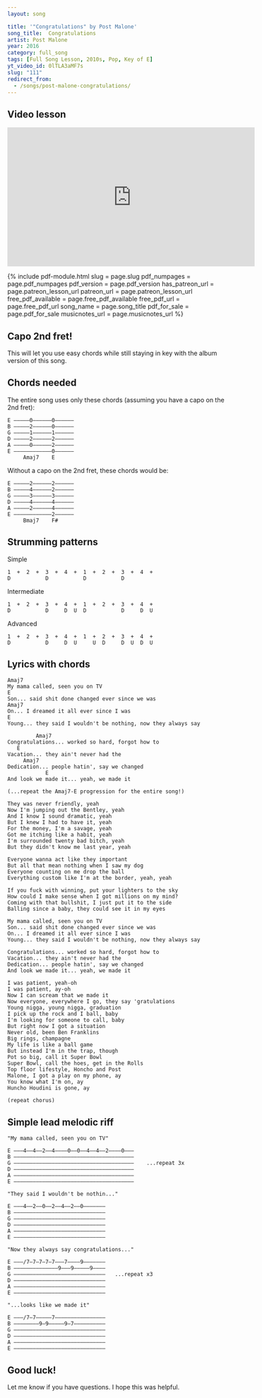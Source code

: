 ```yaml
---
layout: song

title: '"Congratulations" by Post Malone'
song_title:  Congratulations
artist: Post Malone
year: 2016
category: full_song
tags: [Full Song Lesson, 2010s, Pop, Key of E]
yt_video_id: 0lTLA3aMF7s
slug: "111"
redirect_from:
  - /songs/post-malone-congratulations/
---
```


## Video lesson

<iframe width="560" height="315" src="https://www.youtube.com/embed/0lTLA3aMF7s?showinfo=0?showinfo=0" frameborder="0" allowfullscreen></iframe>

<!-- ## PDF print-out of this lesson

If you'd like a print-friendly PDF of this lesson for offline use, view my <a href="http://playsongnotes.com/downloads/">downloads page</a>. You'll find it there! -->

{% include pdf-module.html slug = page.slug pdf_numpages = page.pdf_numpages pdf_version = page.pdf_version has_patreon_url = page.patreon_lesson_url patreon_url = page.patreon_lesson_url free_pdf_available = page.free_pdf_available free_pdf_url = page.free_pdf_url song_name = page.song_title pdf_for_sale = page.pdf_for_sale musicnotes_url = page.musicnotes_url %}

## Capo 2nd fret!

This will let you use easy chords while still staying in key with the album version of this song.

## Chords needed

The entire song uses only these chords (assuming you have a capo on the 2nd fret):

    E –––––0––––––0––––––
    B –––––2––––––0––––––
    G –––––1––––––1––––––
    D –––––2––––––2––––––
    A –––––0––––––2––––––
    E ––––––––––––0––––––
         Amaj7    E

Without a capo on the 2nd fret, these chords would be:

    E –––––2––––––2––––––
    B –––––4––––––2––––––
    G –––––3––––––3––––––
    D –––––4––––––4––––––
    A –––––2––––––4––––––
    E ––––––––––––2––––––
         Bmaj7    F#

## Strumming patterns

Simple

    1  +  2  +  3  +  4  +  1  +  2  +  3  +  4  +  
    D           D           D           D

Intermediate

    1  +  2  +  3  +  4  +  1  +  2  +  3  +  4  +  
    D           D     D  U  D           D     D  U  

Advanced

    1  +  2  +  3  +  4  +  1  +  2  +  3  +  4  +  
    D           D     D  U     U  D     D  U  D  U  

## Lyrics with chords

    Amaj7
    My mama called, seen you on TV
    E
    Son... said shit done changed ever since we was
    Amaj7
    On... I dreamed it all ever since I was
    E
    Young... they said I wouldn't be nothing, now they always say

             Amaj7
    Congratulations... worked so hard, forgot how to
       E
    Vacation... they ain't never had the
         Amaj7
    Dedication... people hatin', say we changed
                E
    And look we made it... yeah, we made it

    (...repeat the Amaj7-E progression for the entire song!)

    They was never friendly, yeah
    Now I'm jumping out the Bentley, yeah
    And I know I sound dramatic, yeah
    But I knew I had to have it, yeah
    For the money, I'm a savage, yeah
    Got me itching like a habit, yeah
    I'm surrounded twenty bad bitch, yeah
    But they didn't know me last year, yeah

    Everyone wanna act like they important
    But all that mean nothing when I saw my dog
    Everyone counting on me drop the ball
    Everything custom like I'm at the border, yeah, yeah

    If you fuck with winning, put your lighters to the sky
    How could I make sense when I got millions on my mind?
    Coming with that bullshit, I just put it to the side
    Balling since a baby, they could see it in my eyes

    My mama called, seen you on TV
    Son... said shit done changed ever since we was
    On... I dreamed it all ever since I was
    Young... they said I wouldn't be nothing, now they always say

    Congratulations... worked so hard, forgot how to
    Vacation... they ain't never had the
    Dedication... people hatin', say we changed
    And look we made it... yeah, we made it

    I was patient, yeah-oh
    I was patient, ay-oh
    Now I can scream that we made it
    Now everyone, everywhere I go, they say 'gratulations
    Young nigga, young nigga, graduation
    I pick up the rock and I ball, baby
    I'm looking for someone to call, baby
    But right now I got a situation
    Never old, been Ben Franklins
    Big rings, champagne
    My life is like a ball game
    But instead I'm in the trap, though
    Pot so big, call it Super Bowl
    Super Bowl, call the hoes, get in the Rolls
    Top floor lifestyle, Honcho and Post
    Malone, I got a play on my phone, ay
    You know what I'm on, ay
    Huncho Houdini is gone, ay

    (repeat chorus)

## Simple lead melodic riff

    "My mama called, seen you on TV"

    E –––4––4––2––4––––0––0––4––4––2––––0–––
    B ––––––––––––––––––––––––––––––––––––––
    G ––––––––––––––––––––––––––––––––––––––    ...repeat 3x
    D ––––––––––––––––––––––––––––––––––––––
    A ––––––––––––––––––––––––––––––––––––––
    E ––––––––––––––––––––––––––––––––––––––

    "They said I wouldn't be nothin..."

    E –––4––2––0––2––4––2––0–––––––
    B –––––––––––––––––––––––––––––
    G –––––––––––––––––––––––––––––
    D –––––––––––––––––––––––––––––
    A –––––––––––––––––––––––––––––
    E –––––––––––––––––––––––––––––

    "Now they always say congratulations..."

    E –––/7–7–7–7–7–––7––––9–––––––
    B ––––––––––––––9–––9–––––9––––
    G –––––––––––––––––––––––––––––   ...repeat x3
    D –––––––––––––––––––––––––––––   
    A –––––––––––––––––––––––––––––
    E –––––––––––––––––––––––––––––

    "...looks like we made it"

    E –––/7–7–––––7––––––––––––––––
    B ––––––––9–9–––––9–7––––––––––
    G –––––––––––––––––––––––––––––   
    D –––––––––––––––––––––––––––––   
    A –––––––––––––––––––––––––––––
    E –––––––––––––––––––––––––––––

## Good luck!

Let me know if you have questions. I hope this was helpful.
